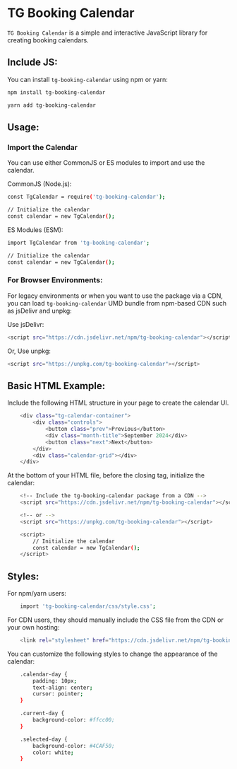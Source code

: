 # TG Booking Calendar

`TG Booking Calendar` is a simple and interactive JavaScript library for creating booking calendars.

## Include JS:
You can install `tg-booking-calendar` using npm or yarn:
```bash
npm install tg-booking-calendar
```
```bash
yarn add tg-booking-calendar
```

## Usage:
### Import the Calendar
You can use either CommonJS or ES modules to import and use the calendar.

CommonJS (Node.js):
```bash
const TgCalendar = require('tg-booking-calendar');

// Initialize the calendar
const calendar = new TgCalendar();
```

ES Modules (ESM):
```bash
import TgCalendar from 'tg-booking-calendar';

// Initialize the calendar
const calendar = new TgCalendar();
```

### For Browser Environments:
For legacy environments or when you want to use the package via a CDN, you can load `tg-booking-calendar` UMD bundle from npm-based CDN such as jsDelivr and unpkg:

Use jsDelivr:
```bash
<script src="https://cdn.jsdelivr.net/npm/tg-booking-calendar"></script>
```
Or, Use unpkg:
```bash
<script src="https://unpkg.com/tg-booking-calendar"></script>
```
## Basic HTML Example:
Include the following HTML structure in your page to create the calendar UI.
```bash
    <div class="tg-calendar-container">
        <div class="controls">
            <button class="prev">Previous</button>
            <div class="month-title">September 2024</div>
            <button class="next">Next</button>
        </div>
        <div class="calendar-grid"></div>
    </div>
```

At the bottom of your HTML file, before the closing </body> tag, initialize the calendar:
```bash
    <!-- Include the tg-booking-calendar package from a CDN -->
    <script src="https://cdn.jsdelivr.net/npm/tg-booking-calendar"></script>

    <!-- or -->
    <script src="https://unpkg.com/tg-booking-calendar"></script>

    <script>
        // Initialize the calendar
        const calendar = new TgCalendar();
    </script>
```

## Styles:
For npm/yarn users:
```bash
    import 'tg-booking-calendar/css/style.css';
```

For CDN users, they should manually include the CSS file from the CDN or your own hosting:
```bash
    <link rel="stylesheet" href="https://cdn.jsdelivr.net/npm/tg-booking-calendar/css/style.css">
```

You can customize the following styles to change the appearance of the calendar:
```bash
    .calendar-day {
        padding: 10px;
        text-align: center;
        cursor: pointer;
    }

    .current-day {
        background-color: #ffcc00;
    }

    .selected-day {
        background-color: #4CAF50;
        color: white;
    }
```
